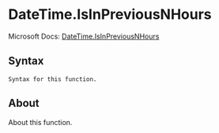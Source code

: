 ---
---

# DateTime.IsInPreviousNHours

Microsoft Docs: [DateTime.IsInPreviousNHours](https://docs.microsoft.com/en-us/powerquery-m/datetime-isinpreviousnhours)

## Syntax

```powerquery-m
Syntax for this function.
```

## About

About this function.

